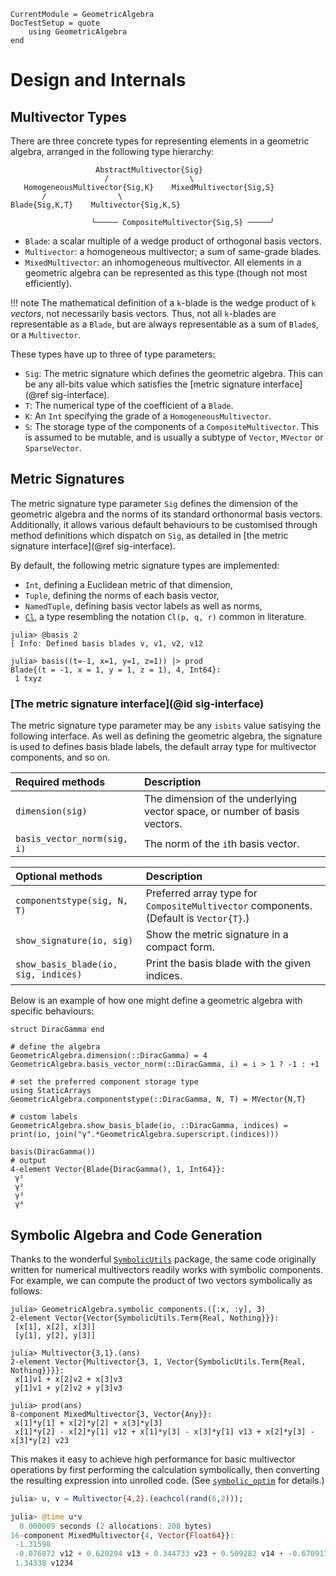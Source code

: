 ```@meta
CurrentModule = GeometricAlgebra
DocTestSetup = quote
	using GeometricAlgebra
end
```

# Design and Internals

## Multivector Types


There are three concrete types for representing elements in a geometric algebra, arranged in the following type hierarchy:

```
                   AbstractMultivector{Sig}
                     /                  \
   HomogeneousMultivector{Sig,K}    MixedMultivector{Sig,S}
       /                \                             
Blade{Sig,K,T}    Multivector{Sig,K,S}                
                                                   
                  ╰───── CompositeMultivector{Sig,S} ─────╯
```

- `Blade`: a scalar multiple of a wedge product of orthogonal basis vectors.
- `Multivector`: a homogeneous multivector; a sum of same-grade blades.
- `MixedMultivector`: an inhomogeneous multivector. All elements in a geometric
   algebra can be represented as this type (though not most efficiently).

!!! note
	The mathematical definition of a ``k``-blade is the wedge product
	of ``k`` _vectors_, not necessarily basis vectors. Thus, not all
	``k``-blades are representable as a `Blade`, but are always representable
	as a sum of `Blade`s, or a `Multivector`.

These types have up to three of type parameters:

- `Sig`: The metric signature which defines the geometric algebra. This can be any
   all-bits value which satisfies the [metric signature interface](@ref sig-interface).
- `T`: The numerical type of the coefficient of a `Blade`.
- `K`: An `Int` specifying the grade of a `HomogeneousMultivector`.
- `S`: The storage type of the components of a `CompositeMultivector`. This is
   assumed to be mutable, and is usually a subtype of `Vector`, `MVector` or `SparseVector`.


## Metric Signatures

The metric signature type parameter `Sig` defines the dimension of the geometric algebra and the norms of its standard orthonormal basis vectors.
Additionally, it allows various default behaviours to be customised through method definitions which dispatch on `Sig`, as detailed in [the metric signature interface](@ref sig-interface).

By default, the following metric signature types are implemented:
- `Int`, defining a Euclidean metric of that dimension,
- `Tuple`, defining the norms of each basis vector,
- `NamedTuple`, defining basis vector labels as well as norms,
- [`Cl`](@ref), a type resembling the notation ``Cl(p, q, r)`` common in literature.

```jldoctest
julia> @basis 2
[ Info: Defined basis blades v, v1, v2, v12

julia> basis((t=-1, x=1, y=1, z=1)) |> prod
Blade{(t = -1, x = 1, y = 1, z = 1), 4, Int64}:
 1 txyz

```


### [The metric signature interface](@id sig-interface)


The metric signature type parameter may be any `isbits` value satisying the following interface.
As well as defining the geometric algebra, the signature is used to defines basis blade labels, the default array type for multivector components, and so on.

| Required methods | Description |
|:-----------------|:------------|
| `dimension(sig)` | The dimension of the underlying vector space, or number of basis vectors.
| `basis_vector_norm(sig, i)` | The norm of the `i`th basis vector. |

| Optional methods | Description |
|:-----------------|:------------|
| `componentstype(sig, N, T)` | Preferred array type for `CompositeMultivector` components. (Default is `Vector{T}`.)
| `show_signature(io, sig)` | Show the metric signature in a compact form.
| `show_basis_blade(io, sig, indices)` | Print the basis blade with the given indices.

Below is an example of how one might define a geometric algebra with specific behaviours:
```jldoctest
struct DiracGamma end

# define the algebra
GeometricAlgebra.dimension(::DiracGamma) = 4
GeometricAlgebra.basis_vector_norm(::DiracGamma, i) = i > 1 ? -1 : +1

# set the preferred component storage type
using StaticArrays
GeometricAlgebra.componentstype(::DiracGamma, N, T) = MVector{N,T}

# custom labels
GeometricAlgebra.show_basis_blade(io, ::DiracGamma, indices) = print(io, join("γ".*GeometricAlgebra.superscript.(indices)))

basis(DiracGamma())
# output
4-element Vector{Blade{DiracGamma(), 1, Int64}}:
 γ¹
 γ²
 γ³
 γ⁴
```


## Symbolic Algebra and Code Generation

Thanks to the wonderful [`SymbolicUtils`](https://symbolicutils.juliasymbolics.org/) package, the same code originally written for numerical multivectors readily works with symbolic components.
For example, we can compute the product of two vectors symbolically as follows:

```jldoctest
julia> GeometricAlgebra.symbolic_components.([:x, :y], 3)
2-element Vector{Vector{SymbolicUtils.Term{Real, Nothing}}}:
 [x[1], x[2], x[3]]
 [y[1], y[2], y[3]]

julia> Multivector{3,1}.(ans)
2-element Vector{Multivector{3, 1, Vector{SymbolicUtils.Term{Real, Nothing}}}}:
 x[1]v1 + x[2]v2 + x[3]v3
 y[1]v1 + y[2]v2 + y[3]v3

julia> prod(ans)
8-component MixedMultivector{3, Vector{Any}}:
 x[1]*y[1] + x[2]*y[2] + x[3]*y[3]
 x[1]*y[2] - x[2]*y[1] v12 + x[1]*y[3] - x[3]*y[1] v13 + x[2]*y[3] - x[3]*y[2] v23

```

This makes it easy to achieve high performance for basic multivector operations by first performing the calculation symbolically, then converting the resulting expression into unrolled code. (See [`symbolic_optim`](@ref) for details.)

```julia
julia> u, v = Multivector{4,2}.(eachcol(rand(6,2)));

julia> @time u*v
  0.000009 seconds (2 allocations: 208 bytes)
16-component MixedMultivector{4, Vector{Float64}}:
 -1.31598
 -0.076872 v12 + 0.620294 v13 + 0.344733 v23 + 0.509282 v14 + -0.670917 v24 + -0.619376 v34
 1.34338 v1234

```